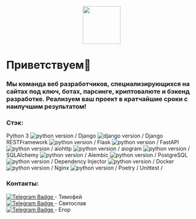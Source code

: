 <div id="header" align="center">
  <img src="https://media.giphy.com/media/M9gbBd9nbDrOTu1Mqx/giphy.gif" width="100"/>
</div>

  <h1>Приветствуем👋 </h1>


### Мы команда веб разработчиков, специализирующихся на сайтах под ключ, ботах, парсинге, криптовалюте и бэкенд разработке. Реализуем ваш проект в кратчайшие сроки с наилучшим результатом!
### 

### Стэк:
Python 3 ![python version](https://img.shields.io/badge/Python-3.10-blue) / Django ![django version](https://img.shields.io/badge/Django-4.1.3-blue)
 / Django RESTFramework ![python version](https://img.shields.io/badge/DRF-3.14.0-blue) / Flask ![python version](https://img.shields.io/badge/Flask-2.2-blue) / FastAPI ![python version](https://img.shields.io/badge/FastAPI-0.87-blue) / aiohttp ![python version](https://img.shields.io/badge/aiohttp-3.8.3-blue) / aiogram ![python version](https://img.shields.io/badge/aiogram-2.23.1-blue) / SQLAlchemy ![python version](https://img.shields.io/badge/SQLAlchemy-1.44.3-blue) / Alembic ![python version](https://img.shields.io/badge/Alembic-1.81-blue) / PostgreSQL ![python version](https://img.shields.io/badge/PostgreSQL-15.1-blue) / Dependency Injector ![python version](https://img.shields.io/badge/Dependency%20Injector-4.40-blue) / Docker ![python version](https://img.shields.io/badge/Docker-%20-blue) / Nginx ![python version](https://img.shields.io/badge/Nginx-%20-blue) / Poetry / Unittest /

### Контакты:
<a href="https://t.me/kazakov_tm">
    <img src="https://img.shields.io/badge/Telegram-blue?style=for-the-badge&logo=telegram&logoColor=white" alt="Telegram Badge"/>
</a> - Тимофей
<br>
<a href="https://t.me/Slava_tar ">
    <img src="https://img.shields.io/badge/Telegram-blue?style=for-the-badge&logo=telegram&logoColor=white" alt="Telegram Badge"/>
</a> - Святослав
<br>
<a href="https://t.me/egorrrick">
    <img src="https://img.shields.io/badge/Telegram-blue?style=for-the-badge&logo=telegram&logoColor=white" alt="Telegram Badge"/>
</a> - Егор
